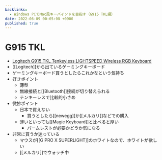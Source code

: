 ```yaml
---
backlinks:
  - Windows PCでMac風キーバインドを目指す（G915 TKL編）
date: 2022-06-09 00:05:08 +0900
published: true
---
```


# G915 TKL

- [Logitech G915 TKL Tenkeyless LIGHTSPEED Wireless RGB Keyboard](https://www.logitechg.com/en-us/products/gaming-keyboards/g915-tkl-wireless.html)
- [[Logitech]]から出ているゲーミングキーボード
- ゲーミングキーボード買うとしたらこれかなという気持ち
- 好きポイント
  - 薄型
  - 無線接続と[[Bluetooth]]接続が切り替えられる
  - テンキーレスで比較的小さめ
- 微妙ポイント
  - 日本で買えない
    - 買うとしたら[[newegg]]か[[メルカリ]]などでの購入
  - 薄いといっても[[Magic Keyboard]]と比べると厚い
    - パームレストが必要かどうか気になる
- 非常に買うか迷っている
  - マウスが[[G PRO X SUPERLIGHT]]のホワイトなので、ホワイトが欲しい
  - [[メルカリ]]でウォッチ中
